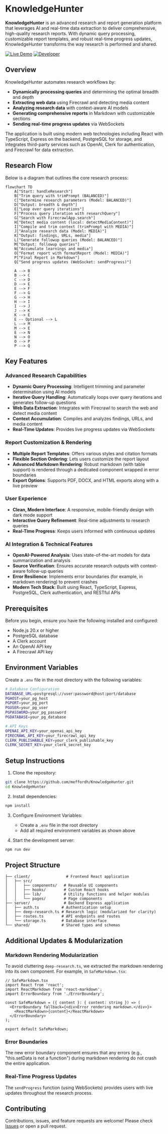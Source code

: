 # KnowledgeHunter

**KnowledgeHunter** is an advanced research and report generation platform that leverages AI and real-time data extraction to deliver comprehensive, high-quality research reports. With dynamic query processing, customizable report templates, and robust real-time progress updates, KnowledgeHunter transforms the way research is performed and shared.

[![Live Demo](https://img.shields.io/badge/Demo-Live-brightgreen)](https://knowledgehunter.io)
[![Developer](https://img.shields.io/badge/Developer-Hunter_Mefford-blue)](https://www.linkedin.com/in/mefford)

## Overview

KnowledgeHunter automates research workflows by:

- **Dynamically processing queries** and determining the optimal breadth and depth
- **Extracting web data** using Firecrawl and detecting media content
- **Analyzing research data** with context-aware AI models
- **Generating comprehensive reports** in Markdown with customizable sections
- **Sending real-time progress updates** via WebSockets

The application is built using modern web technologies including React with TypeScript, Express on the backend, PostgreSQL for storage, and integrates third-party services such as OpenAI, Clerk for authentication, and Firecrawl for data extraction.

## Research Flow

Below is a diagram that outlines the core research process:

```mermaid
flowchart TD
    A["Start: handleResearch"]
    B["Trim query with trimPrompt (BALANCED)"]
    C["Determine research parameters (Model: BALANCED)"]
    D["Output: breadth & depth"]
    E["Loop over query iterations"]
    F["Process query iteration with researchQuery"]
    G["Search with FirecrawlApp.search"]
    H["Detect media content (local: detectMediaContent)"]
    I["Compile and trim context (trimPrompt with MEDIA)"]
    J["Analyze research data (Model: MEDIA)"]
    K["Output: findings, URLs, media"]
    L["Generate followup queries (Model: BALANCED)"]
    M["Output: followup queries"]
    N["Accumulate learnings and media"]
    O["Format report with formatReport (Model: MEDIA)"]
    P["Final Report in Markdown"]
    Q["Send progress updates (WebSocket: sendProgress)"]

    A --> B
    B --> C
    C --> D
    D --> E
    E --> F
    F --> G
    G --> H
    H --> I
    I --> J
    J --> K
    K --> E
    E -- Optional --> L
    L --> M
    M --> E
    E --> N
    N --> O
    O --> P
    P --> Q
```

## Key Features

### Advanced Research Capabilities

- **Dynamic Query Processing**: Intelligent trimming and parameter determination using AI models
- **Iterative Query Handling**: Automatically loops over query iterations and generates follow-up questions
- **Web Data Extraction**: Integrates with Firecrawl to search the web and detect media content
- **Context Accumulation**: Compiles and analyzes findings, URLs, and media content
- **Real-Time Updates**: Provides live progress updates via WebSockets

### Report Customization & Rendering

- **Multiple Report Templates**: Offers various styles and citation formats
- **Flexible Section Ordering**: Lets users customize the report layout
- **Advanced Markdown Rendering**: Robust markdown (with table support) is rendered through a dedicated component wrapped in error boundaries
- **Export Options**: Supports PDF, DOCX, and HTML exports along with a live preview

### User Experience

- **Clean, Modern Interface**: A responsive, mobile-friendly design with dark mode support
- **Interactive Query Refinement**: Real-time adjustments to research queries
- **Real-Time Progress**: Keeps users informed with continuous updates

### AI Integration & Technical Features

- **OpenAI-Powered Analysis**: Uses state-of-the-art models for data summarization and analysis
- **Source Verification**: Ensures accurate research outputs with context-aware follow-up queries
- **Error Resilience**: Implements error boundaries (for example, in markdown rendering) to prevent crashes
- **Modern Tech Stack**: Built using React, TypeScript, Express, PostgreSQL, Clerk authentication, and RESTful APIs

## Prerequisites

Before you begin, ensure you have the following installed and configured:

- Node.js 20.x or higher
- PostgreSQL database
- A Clerk account
- An OpenAI API key
- A Firecrawl API key

## Environment Variables

Create a `.env` file in the root directory with the following variables:

```bash
# Database Configuration
DATABASE_URL=postgresql://user:password@host:port/database
PGHOST=your_pg_host
PGPORT=your_pg_port
PGUSER=your_pg_user
PGPASSWORD=your_pg_password
PGDATABASE=your_pg_database

# API Keys
OPENAI_API_KEY=your_openai_api_key
FIRECRAWL_API_KEY=your_firecrawl_api_key
CLERK_PUBLISHABLE_KEY=your_clerk_publishable_key
CLERK_SECRET_KEY=your_clerk_secret_key
```

## Setup Instructions

1. Clone the repository:
```bash
git clone https://github.com/meffordh/KnowledgeHunter.git
cd KnowledgeHunter
```

2. Install dependencies:
```bash
npm install
```

3. Configure Environment Variables:
   - Create a `.env` file in the root directory
   - Add all required environment variables as shown above

4. Start the development server:
```bash
npm run dev
```

## Project Structure

```
├── client/                # Frontend React application
│   ├── src/
│   │   ├── components/   # Reusable UI components
│   │   ├── hooks/        # Custom React hooks
│   │   ├── lib/          # Utility functions and helper modules
│   │   └── pages/        # Page components
├── server/               # Backend Express application
│   ├── auth.ts          # Authentication setup
│   ├── deep-research.ts # Research logic (modularized for clarity)
│   ├── routes.ts        # API endpoints and routes
│   └── storage.ts       # Database interface
└── shared/              # Shared types and schemas
```

## Additional Updates & Modularization

### Markdown Rendering Modularization

To avoid cluttering `deep-research.ts`, we extracted the markdown rendering into its own component. For example, in `SafeMarkdown.tsx`:

```tsx
// SafeMarkdown.tsx
import React from 'react';
import ReactMarkdown from 'react-markdown';
import ErrorBoundary from './ErrorBoundary';

const SafeMarkdown = ({ content }: { content: string }) => (
  <ErrorBoundary fallback={<div>Error rendering markdown.</div>}>
    <ReactMarkdown>{content}</ReactMarkdown>
  </ErrorBoundary>
);

export default SafeMarkdown;
```

### Error Boundaries

The new error boundary component ensures that any errors (e.g., "this.setData is not a function") during markdown rendering do not crash the entire application.

### Real-Time Progress Updates

The `sendProgress` function (using WebSockets) provides users with live updates throughout the research process.

## Contributing

Contributions, issues, and feature requests are welcome! Please check [Issues](https://github.com/meffordh/KnowledgeHunter/issues) or open a pull request.